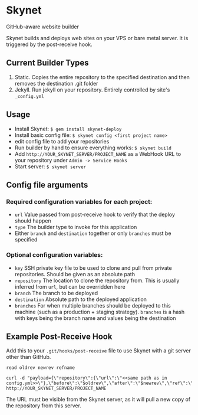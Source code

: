 Skynet
======

GitHub-aware website builder

Skynet builds and deploys web sites on your VPS or bare metal server. It is triggered by the post-receive hook.

Current Builder Types
---------------------

1. Static. Copies the entire repository to the specified destination and then
   removes the destination .git folder
1. Jekyll. Run jekyll on your repository. Entirely controlled by
   site's `_config.yml`

Usage
-----

* Install Skynet: `$ gem install skynet-deploy`
* Install basic config file: `$ skynet config <first project name>`
* edit config file to add your repositories
* Run builder by hand to ensure everything works: `$ skynet build`
* Add `http://YOUR_SKYNET_SERVER/PROJECT_NAME` as a WebHook URL to your repository under `Admin -> Service Hooks`
* Start server: `$ skynet server`

Config file arguments
---------------------

### Required configuration variables for each project: ###
* `url` Value passed from post-receive hook to verify that the deploy
  should happen
* `type` The builder type to invoke for this application
* Either `branch` and `destination` together or only `branches` must be specified

### Optional configuration variables: ###
* `key` SSH private key file to be used to clone and pull from private
  repositories. Should be given as an absolute path
* `repository` The location to clone the repository from. This is
  usually inferred from `url`, but can be overridden here
* `branch` The branch to be deployed
* `destination` Absolute path to the deployed application
* `branches` For when multiple branches should be deployed to this
  machine (such as a production + staging strategy). `branches` is a
  hash with keys being the branch name and values being the destination

Example Post-Receive Hook
-------------------------

Add this to your `.git/hooks/post-receive` file to use Skynet with
a git server other than GitHub.

    read oldrev newrev refname

    curl -d "payload={\"repository\":{\"url\":\"<<same path as in config.yml>>\"},\"before\":\"$oldrev\",\"after\":\"$newrev\",\"ref\":\"$refname\"}" http://YOUR_SKYNET_SERVER/PROJECT_NAME

The URL must be visible from the Skynet server, as it will pull a new
copy of the repository from this server.
